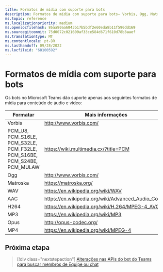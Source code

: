 ```yaml
---
title: Formatos de mídia com suporte para bots
description: Formatos de mídia com suporte para bots– Vorbis, Ogg, Matroska, WAV, AAC, H264, MP3, Opus, MP4, PCM_U8, PCM_S16LE, PCM_S32LE, PCM_F32LE, PCM_S16BE, PCM_S24BE, PCM_MULAW
ms.topic: reference
ms.localizationpriority: medium
ms.openlocfilehash: 86aa80aa6043b17b5bdf2e60eda8b11f590dd169
ms.sourcegitcommit: 75d0072c021609af33ce584d671f610d78b3aaef
ms.translationtype: MT
ms.contentlocale: pt-BR
ms.lasthandoff: 09/28/2022
ms.locfileid: "68100592"
---
```

# <a name="supported-media-formats-for-bots"></a>Formatos de mídia com suporte para bots

Os bots no Microsoft Teams dão suporte apenas aos seguintes formatos de mídia para conteúdo de áudio e vídeo:

| Formatar | Mais informações |
| --- | --- |
| Vorbis | http://www.vorbis.com/ |
| PCM_U8, PCM_S16LE, PCM_S32LE, PCM_F32LE, PCM_S16BE, PCM_S24BE, PCM_MULAW | https://wiki.multimedia.cx/?title=PCM |
| Ogg | http://www.vorbis.com/ |
| Matroska | https://matroska.org/ |
| WAV | https://en.wikipedia.org/wiki/WAV |
| AAC | https://en.wikipedia.org/wiki/Advanced_Audio_Coding |
| H264 | https://en.wikipedia.org/wiki/H.264/MPEG-4_AVC |
| MP3 | https://en.wikipedia.org/wiki/MP3 |
| Opus | http://opus-codec.org/ |
| MP4 | https://en.wikipedia.org/wiki/MPEG-4 |

## <a name="next-step"></a>Próxima etapa

> [!div class="nextstepaction"]
> [Alterações nas APIs do bot do Teams para buscar membros de Equipe ou chat](~/resources/team-chat-member-api-changes.md)
